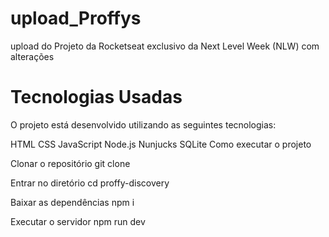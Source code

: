# upload_Proffys
upload do Projeto da Rocketseat exclusivo da Next Level Week (NLW) com alterações

<h1>Tecnologias Usadas</h1>
O projeto está desenvolvido utilizando as seguintes tecnologias:

HTML
CSS
JavaScript
Node.js
Nunjucks
SQLite
Como executar o projeto

Clonar o repositório git clone 

Entrar no diretório cd proffy-discovery

Baixar as dependências npm i

Executar o servidor npm run dev
